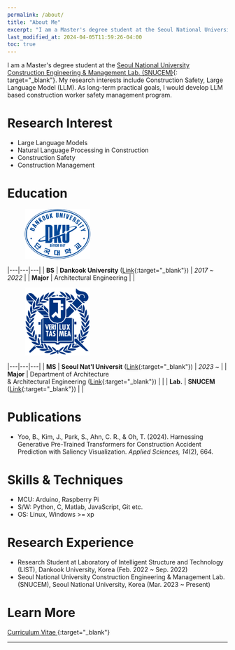 ```yaml
---
permalink: /about/
title: "About Me"
excerpt: "I am a Master's degree student at the Seoul National University Construction Engineering & Management Lab. (SNUCEM)."
last_modified_at: 2024-04-05T11:59:26-04:00
toc: true
---
```


I am a Master's degree student at the [Seoul National University Construction Engineering & Management Lab. (SNUCEM)](https://cem.snu.ac.kr/){: target="_blank"}. 
My research interests include Construction Safety, Large Language Model (LLM). 
As long-term practical goals, I would develop LLM based construction worker safety management program. 

# Research Interest

- Large Language Models
- Natural Language Processing in Construction
- Construction Safety
- Construction Management

# Education

<figure style="width: 150px" class="align-left">
    <a href="https://www.dankook.ac.kr" target="_blank">
        <img src="/assets/images/DKU.svg" alt="Dankook Uni.">
    </a>
</figure> 


|---|---|---|
| **BS** | **Dankook University** ([Link](https://dankook.ac.kr){:target="_blank"}) | *2017 ~ 2022* |
| **Major** | Architectural Engineering | |

<figure style="width: 150px" class="align-left">
    <a href="https://www.snu.ac.kr" target="_blank">
        <img src="/assets/images/SNU.svg" alt="Seoul Nat'l Uni.">
    </a>
</figure> 

|---|---|---|
| **MS** | **Seoul Nat'l Universit** ([Link](https://snu.ac.kr){:target="_blank"}) | *2023 ~* |
| **Major** | Department of Architecture <br/>& Architectural Engineering ([Link](https://architecture.snu.ac.kr/){:target="_blank"}) | |
| **Lab.** | **SNUCEM** ([Link](https://cem.snu.ac.kr/){:target="_blank"}) | |

# Publications

- Yoo, B., Kim, J., Park, S., Ahn, C. R., & Oh, T. (2024). Harnessing Generative Pre-Trained Transformers for Construction Accident Prediction with Saliency Visualization. *Applied Sciences, 14*(2), 664.

# Skills & Techniques

- MCU: Arduino, Raspberry Pi
- S/W: Python, C, Matlab, JavaScript, Git etc.
- OS: Linux, Windows >= xp

# Research Experience

- Research Student at Laboratory of Intelligent Structure and Technology (LIST), Dankook University, Korea (Feb. 2022 ~ Sep. 2022)
- Seoul National University Construction Engineering & Management Lab. (SNUCEM), Seoul National University, Korea (Mar. 2023 ~ Present)

# Learn More

[Curriculum Vitae <i class="fa fa-arrow-up-right-from-square"></i>](https://docs.google.com/document/d/1xMlR_X3EoKSymeJDFh1Qj6kzUgDlIkfkVsgbSaHWRe0/edit?usp=sharing){:target="_blank"}

---
